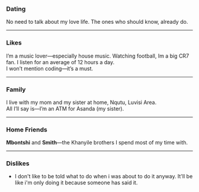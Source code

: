 ### Dating
No need to talk about my love life. The ones who should know, already do.

---

### Likes
I’m a music lover—especially house music. Watching football, Im a big CR7 fan. I listen for an average of 12 hours a day.  
I won’t mention coding—it’s a must.

---

### Family
I live with my mom and my sister at home, Nqutu, Luvisi Area.  
All I’ll say is—I’m an ATM for Asanda (my sister).

---

### Home Friends
**Mbontshi** and **Smith**—the Khanyile brothers I spend most of my time with.

---

### Dislikes
- I don't like to be told what to do when i was about to do it anyway. It'll be like i'm only doing it because someone has said it.
